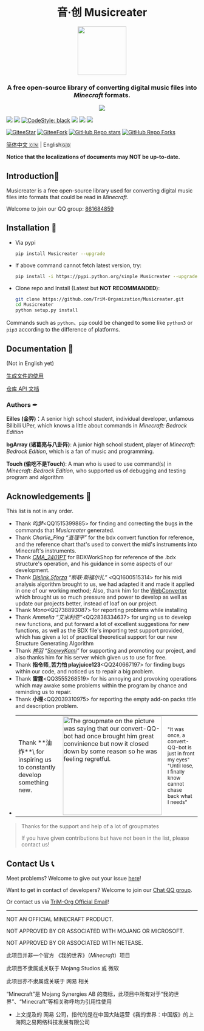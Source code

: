 <h1 align="center">
    音·创 Musicreater
</h1>

<p align="center">
    <img width="128" height="128" src="https://s1.ax1x.com/2022/05/06/Ouhghj.md.png" >
    </img>
</p>

<h3 align="center">A free open-source library of converting digital music files into <i>Minecraft</i> formats.</h3>

<p align="center">
    <img src="https://img.shields.io/badge/BUILD%20WITH%20LOVE-FF3432?style=for-the-badge">
    </img>
<p>

[![][Bilibili: Eilles]](https://space.bilibili.com/397369002/)
[![][Bilibili: bgArray]](https://space.bilibili.com/604072474)
[![CodeStyle: black]](https://github.com/psf/black)
[![][python]](https://www.python.org/)
[![][license]](LICENSE)
[![][release]](../../releases)

[![GiteeStar](https://gitee.com/TriM-Organization/Musicreater/badge/star.svg?theme=gray)](https://gitee.com/TriM-Organization/Musicreater/stargazers)
[![GiteeFork](https://gitee.com/TriM-Organization/Musicreater/badge/fork.svg?theme=gray)](https://gitee.com/TriM-Organization/Musicreater/members)
[![GitHub Repo stars](https://img.shields.io/github/stars/TriM-Organization/Musicreater?color=white&logo=GitHub&style=plastic)](https://github.com/TriM-Organization/Musicreater/stargazers)
[![GitHub Repo Forks](https://img.shields.io/github/forks/TriM-Organization/Musicreater?color=white&logo=GitHub&style=plastic)](https://github.com/TriM-Organization/Musicreater/forks)

[简体中文 🇨🇳](README.md) | English🇬🇧

**Notice that the localizations of documents may NOT be up-to-date.**

## Introduction🚀

Musicreater is a free open-source library used for converting digital music files into formats that could be read in _Minecraft_.

Welcome to join our QQ group: [861684859](https://jq.qq.com/?_wv=1027&k=hpeRxrYr)

## Installation 🔳

- Via pypi

  ```bash
  pip install Musicreater --upgrade
  ```

- If above command cannot fetch latest version, try:
  ```bash
  pip install -i https://pypi.python.org/simple Musicreater --upgrade
  ```

- Clone repo and Install (Latest but **NOT RECOMMANDED**):
  ```bash
  git clone https://github.com/TriM-Organization/Musicreater.git
  cd Musicreater
  python setup.py install
  ```

Commands such as `python`、`pip` could be changed to some like `python3` or `pip3` according to the difference of platforms.


## Documentation 📄

(Not in English yet)

[生成文件的使用](./docs/%E7%94%9F%E6%88%90%E6%96%87%E4%BB%B6%E7%9A%84%E4%BD%BF%E7%94%A8%E8%AF%B4%E6%98%8E.md)

[仓库 API 文档](./docs/%E5%BA%93%E7%9A%84%E7%94%9F%E6%88%90%E4%B8%8E%E5%8A%9F%E8%83%BD%E6%96%87%E6%A1%A3.md)

### Authors ✒

**Eilles (金羿)**：A senior high school student, individual developer, unfamous Bilibili UPer, which knows a little about commands in _Minecraft: Bedrock Edition_

**bgArray (诸葛亮与八卦阵)**: A junior high school student, player of _Minecraft: Bedrock Edition_, which is a fan of music and programming.

**Touch (偷吃不是Touch)**: A man who is used to use command(s) in _Minecraft: Bedrock Edition_, who supported us of debugging and testing program and algorithm

## Acknowledgements 🙏

This list is not in any order.

- Thank _昀梦_\<QQ1515399885\> for finding and correcting the bugs in the commands that _Musicreater_ generated.
- Thank _Charlie_Ping “查理平”_ for the bdx convert function for reference, and the reference chart that's used to convert the mid's instruments into Minecraft's instruments.
- Thank _[CMA_2401PT](https://github.com/CMA2401PT)_ for BDXWorkShop for reference of the .bdx structure's operation, and his guidance in some aspects of our development.
- Thank _[Dislink Sforza](https://github.com/Dislink) “断联·斯福尔扎”_ \<QQ1600515314\> for his midi analysis algorithm brought to us, we had adapted it and made it applied in one of our working method; Also, thank him for the [WebConvertor](https://dislink.github.io/midi2bdx/) which brought us so much pressure and power to develop as well as update our projects better, instead of loaf on our project.
- Thank _Mono_\<QQ738893087\> for reporting problems while installing
- Thank _Ammelia “艾米利亚”_\<QQ2838334637\> for urging us to develop new functions, and put forward a lot of excellent suggestions for new functions, as well as the BDX file's importing test support provided, which has given a lot of practical theoretical support for our new Structure Generating Algorithm
- Thank _[神羽](https://gitee.com/snowykami) “[SnowyKami](https://github.com/snowyfirefly)”_ for supporting and promoting our project, and also thanks him for his server which given us to use for free.
- Thank **指令师\_苦力怕 playjuice123**\<QQ240667197\> for finding bugs within our code, and noticed us to repair a big problem.
- Thank **雷霆**\<QQ3555268519\> for his annoying and provoking operations which may awake some problems within the program by chance and reminding us to repair.
- Thank **小埋**\<QQ2039310975\> for reporting the empty add-on packs title and description problem.
- <table><tr><td>Thank **油炸**\<QQ2836146704\> for inspiring us to constantly develop something new.</td><td><img width="260" src="https://foruda.gitee.com/images/1695478907647543027/08ea9909_9911226.jpeg" alt="The groupmate on the picture was saying that our convert-QQ-bot had once brought him great convinience but now it closed down by some reason so he was feeling regretful." title="&quot;It was once, a convert-QQ-bot is just in front my eyes&quot;&#10;&quot;Until lose, I finally know cannot chase back what I needs&quot;"></td><td><small>&quot;It was once, a convert-QQ-bot is just in front my eyes&quot;<br>&quot;Until lose, I finally know cannot chase back what I needs&quot;</small></td></tr></table>

> Thanks for the support and help of a lot of groupmates
>
> If you have given contributions but have not been in the list, please contact us!

## Contact Us 📞

Meet problems? Welcome to give out your issue [here](https://github.com/EillesWan/Musicreater/issues/new)!

Want to get in contact of developers? Welcome to join our [Chat QQ group](https://jq.qq.com/?_wv=1027&k=hpeRxrYr).

Or contact us via [TriM-Org Official Email](mailto:TriM-Organization@hotmail.com)!

---

NOT AN OFFICIAL MINECRAFT PRODUCT.

NOT APPROVED BY OR ASSOCIATED WITH MOJANG OR MICROSOFT.

NOT APPROVED BY OR ASSOCIATED WITH NETEASE.

此项目并非一个官方 《我的世界》（_Minecraft_）项目

此项目不隶属或关联于 Mojang Studios 或 微软

此项目亦不隶属或关联于 网易 相关

“Minecraft”是 Mojang Synergies AB 的商标，此项目中所有对于“我的世界”、“Minecraft”等相关称呼均为引用性使用

- 上文提及的 网易 公司，指代的是在中国大陆运营《我的世界：中国版》的上海网之易网络科技发展有限公司


[Bilibili: Eilles]: https://img.shields.io/badge/Bilibili-%E5%87%8C%E4%BA%91%E9%87%91%E7%BE%BF-00A1E7?style=for-the-badge
[Bilibili: bgArray]: https://img.shields.io/badge/Bilibili-%E8%AF%B8%E8%91%9B%E4%BA%AE%E4%B8%8E%E5%85%AB%E5%8D%A6%E9%98%B5-00A1E7?style=for-the-badge
[CodeStyle: black]: https://img.shields.io/badge/code%20style-black-121110.svg?style=for-the-badge
[python]: https://img.shields.io/badge/python-3.8-AB70FF?style=for-the-badge
[release]: https://img.shields.io/github/v/release/EillesWan/Musicreater?style=for-the-badge
[license]: https://img.shields.io/badge/Licence-Apache-228B22?style=for-the-badge
